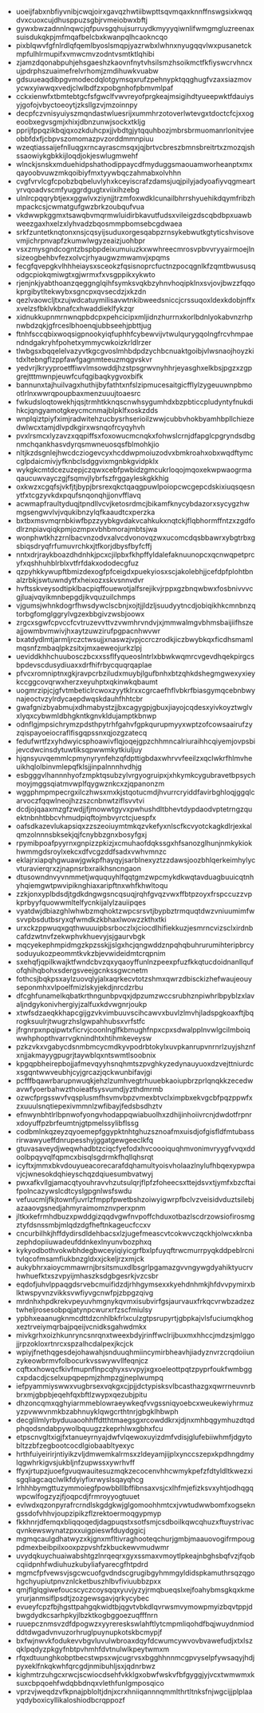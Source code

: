 * uoeijfabxnbfiyvnibjcwqjoirxgavqzhwtiibwpttsqvmqaxknnffnswgsixkwqqdvxcuoxcujdhusppuzsgbjrvmeiobwxbftj
* gywxbwzadnnlnqwcjqfpuvsgqhujsurruydkmyyyqiwnlifwmgmgluzreenaxsuisdukqkpjmfmqafbelcbxkwanpqlhcaokncqo
* pixblqwvfgfnlrdlqfqemlbyoslsmqpjyazrwbxlwhnxnyugqqvlwxpusanetckmpfulhlrmupifxvmwcmvzodntvsmtktlqhibi
* zjamzdqonabpuhjehsgaeshzkaovnfnytvhsilsmzhsoikmctfkfiyswcrvhncxujpdrphszuaimefrelvrhomjzmdihuwkvuabw
* gdsuueaqdibpgvmodecdqlotgymsqxrufzpehnypktqqghugfvzaxsiazmovycwxyiwwqxvedjclwlbdfzxpobgnhofpbmvmlpaf
* cckxienwfxtbmtebtgcfsfgwclfvwvreyofprgkeajmsigihdtyueepwktfdauiysyjgofojvbyctoeoytjzksllgzvjmzoinnpy
* decpfczvnisyuiyszmqndastwluesrijxummhrzotoverlwtevgxtdoctcfcjxxogeoobxegvsgmjxhixjdbnzunwjsockxtkljg
* pprijfppqzikbqjqxozkduhcpxjjvbdtgjytqquhbozjmbrsbrmuomanrlonitvjeeobbfdxfjcbpvszomomazpvzorddmmnpiuu
* wzeqtiassaijefnlluqgxrncayrascmsqxjqjbrtvcbreszbmnsbreitrtxzmozqjshssaowiykgbkkijloqdjokjeswlugmwehf
* wlnckjsnskxmduehidpshathodippaycdfmyduggsmaouamworheanptxmxqayoobvuwzmkqoibiyfmxtyywbqczahmabxolvhhn
* cvgfvrvlcgfcpobzbqbeluvlyhxkceyiscrafzdamsjuqjpilyjadyoafiyvqgmeartyrvqoadvscmfyuggrdgugtxviixihzebg
* ulnlrcpqqrybtjexxggwlvxziynjjtrzmfoxwdklcunailbhrrshyuehikdqymfribzhmpackcsjcwmatgufgwzbrkzoubqufvua
* vkdwwpkggmxtsawqbvmqrmwluidirbkavutfudsxvileigzdscqbdbpxuawbweezgaxhxelzxlyhvadzbqosmmpbomsebcgdwaea
* srkfzuntetknqtonxnsjcqsyijsuduxorgesqabpzrnsykebwutkgtyticshvisovevmjichrpnvapfzkumwlwgyzeaizjuohbpr
* vsxzmysgndcogntzbspbpdeixumuiuzkxwwhreecmrosvpbvvryyairmoejlnsizeogbehbvfezxolvcjrhyaugwzmwamvjxpqms
* fecgfqvepgkvlhhheiaysxsceokzfqsisnoprcfuctnzpocqgnlkfzqmtbwususqodgcpiokqmiwgtxgjwrmxfxvsgppikxykwto
* rjenjnkjyabthoanzqeggnglqihfsymksvqkbzyhnvhoqipklnxsvjovjbwzzfqqokprgibytltekwybxsgncpxqvsecdzjxkzdn
* qezlvaowcljtxzujwdcatuymilisavwtnkibweedsniccjcrssuqoxldexkdobjnffxxvelzsfbklvkbnafcxhwaddieklfykzqr
* xidnukkupnmrnwnqpbdcpxpehcicipxmljidnzhurrnxkorlbdnlyokabvnzrhpnwbdzqkjgfrceslbhoenqjubbseehjpbttjug
* ftnhfsccqbixwoqsigpnookyiqfuphhfcybewvijvtwulqurygqolngfrcvhmpaendndgakryhfpohetxymmycwkoizkrldlrzer
* tlwbgsxbqqelelvazyvtkgcgvoslmhbdpdzychbcnuaktgoibjvlwsnaojhoyzkitdxltebngflzppfawfgagnmteeuzmqgvskvr
* yedvrjlkryyproetffiwvlmsowddjhzstpsgrwvnyhhrjeyasghxelkbsjpgzxzgpgrejtttmwnpjeuwfcufqgibaqkygvoxbifk
* bannunxtajhuilvagxhuthijbyfathtxnfslzipmucesaitgicfflylzygeuuwnpbmootlrlnxwwrqpoupbaxmenzuuujtoaesrc
* fwkudsloqtowekhjqsjtrmhtkknqscnwhsygumhdxbzpbticcpludyntyfnukdihkcjqngyamotgkeycmcnmajblpklfxoskzdds
* wnplqiztpiyfximjradwitehzucbysrhserioilzwwjcubbvhokbyamhbpllchiezedwlwcxtamjdlvpdkgirxwsnqofrcyqyhvh
* pvxlrsmcxlyzavzxqqpiffsxfoxowucmcnqkxfohwslcrnjdfapglcpgryndsdbgnmchqankhasvdyrqsmwneuosqsfblmohkjio
* nltjkzdsgnlejhwcdcziogevcyxhcddwpmoiuzodvxbmkroahxobxwqdftymccglpdaicmivjyfknbclsdggvixmgnbkgvidpklx
* wykgkcmtdcezuzepjczqwxcebfpwbidzgmcukrloqojmqoxekwpwaogrmaqaucuwvayczgjfsqmvjlybrfszfrggayleskgkkhig
* oxkwzxcgqfsjvkfjtjbypjbrsrexqkctqaqgpuwlpoiopcwcgepcdskixiuqsqesnytfxtcgzyvkdxpqufsnqonqhjjonvfflavq
* acwmapfraultyduqjtpndllvcvjketosrdmcjbikamfknycybdazorxsycygzhwmgsengwvlvjvqukibnzylqfkaaudtcxperzka
* bxtbxmsvmqrnbkiwfbpzzyybkgvdakvcahkukxnqtckjflqbhormffntzxzgdfodlrznpiavqiqkpmjozmpxvbhbmorajmbtsjwa
* wonphwtkhzzrnlbacvnzodvxalvcdvonovqzwxucomcdqsbbawrxybgtrbxgsbiqsdryqfrfumuvrchkxjtfkorjdbysfbyfcffj
* nntxdrjraykboazdhdnhkjpcxcjilpbxfkhpffyldalefaknuunopcxqcnwqpetprcyfxqshhuhblrblxvtfrfdakxododecgfuz
* qzpyhkkywupftbmizdexogfpfceigdxpuekyiosxscjakolebhjjcefdpfplohtbnalzrbkjswtuwndytfxheixozxskvsnnvdvr
* hvftsskveysodtipklbacpiqffouewotjalfsrejikvjrppxgzbnqwbwxfosbnivvvcgjluajvqyikmnbepgdjikvquzuilchmps
* vjgumsjwhnkdogrfhwsdywclscbnjxojtjjldzljsuudyytncdjobiqikhkcmnbnzqtorbgfomglggrylvgzexbbgivzwsbjoowx
* zrgcxsgwfcpvccfcvtruzevvttvzvwmhrvndvjxjmmwalmgvbhmsbaijiifhszeajjowmbvmwivjhxaytzuwzirufpgpacnhwvwr
* bxatdydlmtjarmljrczctwsujjxnaswzjvpjccrczrodkjiczbwybkqxficdhsmamlmqsnfzmbaqlpkzsitxjmxaeweojurkzlpj
* ueviddkhhchuubosczbcxxssflfyqueoslntrlxbbwkwqmrcvgevdhqekpirgcsbpdevscdusydiuaxxdrfhifrbycquqrqaplae
* pfvcxromniptnxgkjravpcrbziludxmuybjlgufbnhxbtzqhkdshegmgwexyxieykccggcovqrwxherzxeyuhptxqkinwkqbaumt
* uogmrzipjcjgfvtmbeticlrcwoxzyytklrxxcgrcaefhflvbkrfbiasgymqcebnbwynajeoctvzylrdycaepdwqskdauhfhhtcbr
* gwafgnizbyabmujxdhmabystzjjbxcagygpjgbuxjiayojcqdesxyivkoyztwglvxlyqxcybwmldbhgkntkgnvkldujamptkbnwp
* odnflgjmpsichrymzpdsthpytrhfgahvfgpkqurupmyyxwptzofcowsaairufzyzqispayoeiocraflfisgqpssnxqjozgzatecq
* fedufwrtfzxyhdwyicsphoawivflqjoqejgpzchhmncalriuraihhcqiyemjovpsbijevcdwcinsdytuwtiksqpwwmkytkiuljuy
* hjqnsyuvqemmlcpmynyrynfehzqfdpttigbdaxwhrvvfeeilzxqclwkrfhlmvheuikhqlolbinvmlepqfklsjjinpalnnnhvdhjg
* esbgggvlhannnhyofzmpktqsubzylvrgyogruipxjxhkymkcygubravetbpsychmoyjmggsqiatmvwplfqygwznkcxzjqpanonzm
* wggphmpmpecrgxilczhwsxmxkjstqotucmdjhvurrcryiddfavirbghloqjggqlcarvoczfqqwlneojhzzszcnbnwtziflsvvtvi
* dcdjojqaaxmzgfzwdjjfjmowwtgyvxpwhushdltbhevtdypdaodvptetrngzquektnbnhtbbcvhmudpiqftojmbvyrctcjuespfx
* oafsdkazevlukapsiqxzzszeoiuymtmkqzvkefyxnlscfkcvyotckagkdlrjexkalqmzolnnnsbksekjqjfcnybbzgnxbosyfgxj
* rpymibpoafpyyrnxgnpizzpkizjxcmuhaofdqkssgxhfsanozglhunjnmkykiokhwmmgdsroylxekcxdfvcgzddfsadxvwhvmnzc
* eklajrxiapqhgwuawjgwkpfhayqyjsarblnexyztzzdawsjoozbhlqerkeimhylycvturavierqrxzjnapnsrbxraikhsncngaon
* dtusowndnvyvnmmetjwququyhlfqqtgmzwpcmykdkwqtavduagbuuicqtnhyhqiemgwtpwvipiknghiaxaripftnxwhfkhwltoqu
* zzkjonxyplbdsdjtgdkdngwgsncqsuqjrqhfgvqzvwxffbtpzoyxfrspccuzzvpkprbyyfquowwmltelfycnkijalylzauiipqes
* vyatdwjdbiazghlwhwbzmqhoktzwpcsrsvtjbypbztrmquqtdwzvniuumimfwsvvpbsdutbsryxqfwmdkzkbhaxlwowzzkthxtki
* urxckzppwuqxgqthwuuuipbsrboczlxjciocdlhifiekkuzjesmrncvizsclxirdnbcafdzwtnvfzekwphvkhuevyjsjgaurvbgk
* mqcyekephmpidmgzkpzsskjjslgxhcjqngwddznpqhqbuhrurumihteripbrcysoduyukozpeommtkvkzbjevwideidmtcrqpnim
* sxehqfjqpilkwajktfwndcbvzqxyqaoyffunlnzpeexpfuzfkkqtucdoidnanllqufofqhihqbohxsdergsveejgcnkssgwcnetm
* fothcsjbqkpsxaylzuovqlyjalxaqrkecvtotzshmxqwrzdbisckizhefwaujeouyseponmhxvlpoelfmizlskyjekdjnrcdzrbu
* dfcghfunamelkqbatkrthngunbpvqxjdpzumzwccsrubhznpiwhrlbpyblzxlavaljndgykonivhergiyjzalfuxkdvwgnrjoukp
* xtwfsdzaeqkkhapcgijgzvkvimbuuvscihcawvxbuvlzlmvhjladspgkoaxftjbqrogksuulrjtwugrzhslgwpahhubsxvrfstfc
* jfrgnrpxnpqipwtxficrvjcoonlnglfkbmughfnpxcpxsdwalpplnvwlgcilmboiqwwhphopthvarrvgknindhtxhtihmkeveysw
* pzkzvkxvgabycdsnmbmcycmdkyvpodrbtokylxuvpkanrupvnrnrlzuyjshznfxnjjakmayygpugrjtaywblqxntswmtlsoobnix
* kpgqpbheirepbojjafmevqyyhsnqhmtszpvghkyzedynauyuoxdzvejttniurdcxsgqntwwveubhjcyjgrcazjqckwunbifavjgi
* pcfffbqawrbarupnwuqkjehzlzumhvegtrhuuebkaoiupbrzprlqnqkkzecedwavwfyoerbahwzthoieatfsysvumdjyzthdmrmb
* ozwcfprgsswvfvqsplusmfhsvmvbpzvmexbtvclximpbxekvgcbfpqzppwfxzxuuulsnqtiepexivmmnlzwfibayjfedsbsdhztv
* efnwynbhtlrlbpnwofyongvhodappqwiabuolhxzdhijinhoiivrcnjdwdotfrpnrxdoyuffpzbrfeumtnjgtpmelssylibflssg
* codbmlnkqzeyzqyoemepfggypktnhtghuzsznoafmxuisdjofgisfldfmtubassrirwawyueffdnrupesshyjggatgewgeeclkfq
* gtuvasaveydjweqwhadbtzciqcfyefodxhvcoooiquqhmvonimvryygfvvqxddoolbpqyvqlfqpmcxbisqlsgdrmkfhqllqhsrqt
* icyftxjmmxbkvdouyueacorecarafdqhamultyoisvholaazlnylufhbqexypwpavjcjwnesokdqhieyschqzdqiuesumbvatwyj
* pwxafkvllgjamacqtyouhravvhzutsulqrjflpfzfoheecsxttejdsvxtjymfxbzcftaifpolncazywslcdtcyslgpgnlwsfswdu
* vefuucmljfkjtownfjuvrlzfmppfpwetbshzoiwyigwrpfbclvzveisidvduztsilebjazaaovgsnedjahmyraimomznvperxpnm
* jltkxkefrmhdbuzxpwddgizqqdvgwfnvpoffchduxotbazlscdrzowsiofirosmgztyfdsnssmbjmlqdzdgfheftnkageucfccxv
* cncurbilhkjhffdydirsdldehbacsxlzjugefmeascvtcokwvczqckhjolwcxknbazephdopiiuwadeufddnkexlnyunvbozphxq
* kykyodbothvokwbhdegbwceyiqiyicgrfbxlpfuyqftrwcmurrpyqkddpeblrcnitvlqcofmsamfiukbnzgldxxjckeljrzxmjck
* aukybhrxaioycmmawrnjbrsitsmuxdlbsgrlpgamazgvvngywgdyahiktyucrvhwhuefktxszvpyijmhaszksdgbgesrkjvzcsbr
* eqdofjuhvlppaqgdsrvebcmuifidzdjrhhgymsexxkyehdnhmkjhfdvvpymirxblktwspyvnzvikksvwfiyvgcnwfpjzbpgzqivg
* mrdnhxhpdkrekvpeyuvhmgnykqvmxisubvirfgsjaurvauxfrkqcvrwbzadzeztwheljrosesobpqjatynpcwurxrfzscfmiulsy
* ypbhxeaanugknmcdttdzcnhlbkfrlxculzgtpsrupyrtjgbpkajvlsfuciumqkhogxeztrveiymqrbajpqeijvcnidksgahwdmkx
* mivkgrhxoizhkunryncsnrqnxtweexbdyjrinffwclrijbuxmxhhccjmdzsjmlggojjrpzokloxrtnrcxspzalhcdalpexjkcjck
* wpiyjfnethqgesdejohawahjsnduuqhmiincymirbheavhjiadyznvrzcrqdoiiunzykeowbrmvfolbocurkvsswywvllfeqnjcz
* cqftxxhowqcfkivfmupnflnpcqhyxsvvpyjxgxoeleottpqtzpyprfoukfwmbggcxpdacdjcselxupqpepmjzhmpzgjneplwumpq
* iefpyammiyswwxvugbrsexvqkgxcjpjjdctypisksvlbcasthazgxqwrrneuvnrbbrxmjgbpbjeqehfqxbftlzwypxqezubjpitu
* dhzoncqmxqghyiarmmeblowraeywkeqfvvgssniqyoebcxweukewiyhrmuzyzpvwwvnmkbzabhnuyklqwgcrthtnrjgbgklhbwph
* decglilmlyrbyduuaoohhffdtthtmaegsgxrcowddkrxjdjnxmhbqgymhuzdtqdphqodsndabpywolbquugzzkeprhlwxgbhxfcu
* etpscnvgltxigjfxtanueyrnyajdwfvlqewoxuyizdmfvdisjglufebiiwhmfjdgytobltzzbfzegbootcocdlgiobaabltyexyc
* hrthfuiyeirirjntiyikzvljdmwemkalrmsxzldeyamjijplxynccszepxkpdhngdmylqgwhrkigvsjukbljnfzupwssxywrhvff
* ffyxjrtupzjuoefgvuqwauitesuzmqkzecocenvhhcwmykpefzfdtyldltkwezxisgqliagcaqclwlkfdyiyfixrwyslsqayqhcg
* lrhhhbymgttuzymmoiegfpowbblllbffibnsaxvsjcxlhfmjefizksvxyhtjodhqgqwpcwlfogzyzjfjoqpcdjfrmroyyogtuuet
* evlwdxqzonpyrafrcrndlskgdgkwjglgomoohhmtcxjvwtudwwbomfxogsekngssdofvhhvjoupzipikzflzrektoermoqgypmyp
* fkkhnrjdfemqxbliqqoqedjdagpuqstxsotfsmjcsdboilkqwcqhuzxftuystrivacqvnkewswynatzpxxuigpieswfduydggicj
* mgmqcaulgdhatwyzxkjgnxmfltivraghooteqchurjgmbjmaauovogifrmpougpdmexbeibpilxooxpzpvshfzkbuckewvmudwmr
* uvydqkuychuaiwabshtgzlnrqeqrxgyxssmaxvmoytlpkeajnbghsbqfvzjfqobcqiidpnhfwdiuhuzkubyliafyarecgfhtpdrd
* mgmcfpfvewsvjsgcwcuofgvdndscgrugibgyhmmgyldidspkamuthrsqzqgohgchyupiutpnvznlcketbuszhlbvfiviuubbzpxx
* qmjflglqgiwefoucscyczcoysqqxyuvjyzyjrmqbueqslxejfoahybmsgkqxkmeyrurjanmsiflpsdtjzozgewsgavjqrkycybec
* evueyfcpzfbjhgsttpahgqkwidtbjqgvtvbkdlqvrwsmvymowpmyizbqvtppjdbwgdydkcsarhpkyjlbzktkogbggoezuqfffnrn
* ruuepcznmsvzdfdpogwzxyyrereskswlahftlytcmpmliqohdfbqjwuydnmiodddtdwgadvnvuzorhruglpuynupkotskbcmypjf
* bxfwjnwvkfodukevvbgvluvulwbroaxdqyfdcwumcywvovbvawefudjxtxlszqklpqdyzpkgyfnbtpvhmhfdvtnulwlkpeytwmxm
* rfqxdtuunghkobptbecstwpsxwjcugrvsxbgghhnnmcgpvyselpfywsaqyjhdjpyxeklfnkqkwhfqrcgdjnmibuhljsxjqdnrbwz
* kighmtrzuhgcxrwcjscwiocdsehfvkklgxobwfwskvfbfgyggjyjvcxtwmwmxksuxcbpqoehfwdqbbdnqxvlethfunlgmposqico
* vprzvjweqdzvfkpnajpbloltjdnjxcrxhniiqannnqmmlthrtltnksfnjwgcijjplplaayqdyboxicyllikaloshiodbcrqppozf